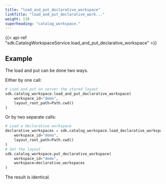 ```yaml
---
title: "load_and_put_declarative_workspace"
linkTitle: "load_and_put_declarative_work..."
weight: 130
superheading: "catalog_workspace."
---
```


{{< api-ref "sdk.CatalogWorkspaceService.load_and_put_declarative_workspace" >}}

## Example

The load and put can be done two ways.

Either by one call:

```python
# Load and put on server the stored layout
sdk.catalog_workspace.load_and_put_declarative_workspace(
    workspace_id="demo",
    layout_root_path=Path.cwd()
)
```

Or by two separate calls:

```python
# Load a declarative workspace
declarative_workspaces = sdk.catalog_workspace.load_declarative_workspace(
    workspace_id="demo",
    layout_root_path=Path.cwd()
)
# Set the layout
sdk.catalog_workspace.put_declarative_workspace(
    workspace_id="demo",
    workspace=declarative_workspaces
)
```

The result is identical.
